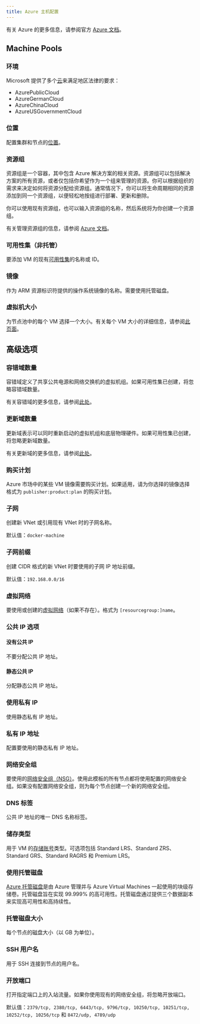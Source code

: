 ```yaml
---
title: Azure 主机配置
---
```


有关 Azure 的更多信息，请参阅官方 [Azure 文档](https://docs.microsoft.com/en-us/azure/?product=featured)。

## Machine Pools

### 环境

Microsoft 提供了多个[云](https://docs.microsoft.com/en-us/cli/azure/cloud?view=azure-cli-latest)来满足地区法律的要求：

- AzurePublicCloud
- AzureGermanCloud
- AzureChinaCloud
- AzureUSGovernmentCloud

### 位置

配置集群和节点的[位置](https://docs.microsoft.com/en-us/azure/virtual-machines/regions)。

### 资源组

资源组是一个容器，其中包含 Azure 解决方案的相关资源。资源组可以包括解决方案的所有资源，或者仅包括你希望作为一个组来管理的资源。你可以根据组织的需求来决定如何将资源分配给资源组。通常情况下，你可以将生命周期相同的资源添加到同一个资源组，以便轻松地按组进行部署、更新和删除。

你可以使用现有资源组，也可以输入资源组的名称，然后系统将为你创建一个资源组。

有关管理资源组的信息，请参阅 [Azure 文档](https://docs.microsoft.com/en-us/azure/azure-resource-manager/management/manage-resource-groups-portal)。

### 可用性集（非托管）

要添加 VM 的现有[可用性集](https://docs.microsoft.com/en-us/azure/virtual-machines/availability-set-overview)的名称或 ID。

### 镜像

作为 ARM 资源标识符提供的操作系统镜像的名称。需要使用托管磁盘。

### 虚拟机大小

为节点池中的每个 VM 选择一个大小。有关每个 VM 大小的详细信息，请参阅[此页面](https://azure.microsoft.com/en-us/pricing/details/virtual-machines/linux/)。

## 高级选项

### 容错域数量

容错域定义了共享公共电源和网络交换机的虚拟机组。如果可用性集已创建，将忽略容错域数量。

有关容错域的更多信息，请参阅[此处](https://docs.microsoft.com/en-us/azure/virtual-machines/availability-set-overview#how-do-availability-sets-work)。

### 更新域数量

更新域表示可以同时重新启动的虚拟机组和底层物理硬件。如果可用性集已创建，将忽略更新域数量。

有关更新域的更多信息，请参阅[此处](https://docs.microsoft.com/en-us/azure/virtual-machines/availability-set-overview#how-do-availability-sets-work)。

### 购买计划

Azure 市场中的某些 VM 镜像需要购买计划。如果适用，请为你选择的镜像选择格式为 `publisher:product:plan` 的购买计划。

### 子网

创建新 VNet 或引用现有 VNet 时的子网名称。

默认值：`docker-machine`

### 子网前缀

创建 CIDR 格式的新 VNet 时要使用的子网 IP 地址前缀。

默认值：`192.168.0.0/16`

### 虚拟网络

要使用或创建的[虚拟网络](https://docs.microsoft.com/en-us/azure/virtual-network/virtual-networks-overview)（如果不存在）。格式为 `[resourcegroup:]name`。

### 公共 IP 选项

#### 没有公共 IP

不要分配公共 IP 地址。

#### 静态公共 IP

分配静态公共 IP 地址。

### 使用私有 IP

使用静态私有 IP 地址。

### 私有 IP 地址

配置要使用的静态私有 IP 地址。

### 网络安全组

要使用的[网络安全组（NSG）](https://docs.microsoft.com/en-us/azure/virtual-network/network-security-groups-overview)。使用此模板的所有节点都将使用配置的网络安全组。如果没有配置网络安全组，则为每个节点创建一个新的网络安全组。

### DNS 标签

公共 IP 地址的唯一 DNS 名称标签。

### 储存类型

用于 VM 的[存储账号](https://docs.microsoft.com/en-us/azure/storage/common/storage-account-overview)类型。可选项包括 Standard LRS、Standard ZRS、Standard GRS、Standard RAGRS 和 Premium LRS。

### 使用托管磁盘

[Azure 托管磁盘](https://docs.microsoft.com/en-us/azure/virtual-machines/managed-disks-overview)是由 Azure 管理并与 Azure Virtual Machines 一起使用的块级存储卷。托管磁盘旨在实现 99.999% 的高可用性。托管磁盘通过提供三个数据副本来实现高可用性和高持续性。

### 托管磁盘大小

每个节点的磁盘大小（以 GB 为单位）。

### SSH 用户名

用于 SSH 连接到节点的用户名。

### 开放端口

打开指定端口上的入站流量。如果你使用现有的网络安全组，将忽略开放端口。

默认值：`2379/tcp, 2380/tcp, 6443/tcp, 9796/tcp, 10250/tcp, 10251/tcp, 10252/tcp, 10256/tcp` 和 `8472/udp, 4789/udp`